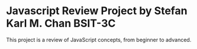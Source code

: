 # Javascript Review Project by Stefan Karl M. Chan BSIT-3C  
This project is a review of JavaScript concepts, from beginner to advanced.